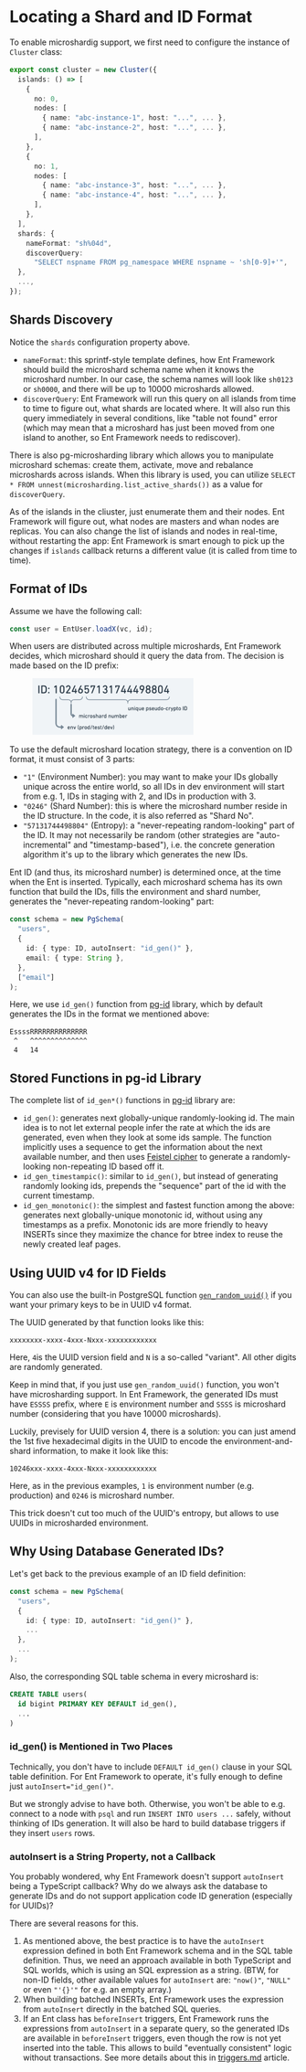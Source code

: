 # Locating a Shard and ID Format

To enable microshardig support, we first need to configure the instance of `Cluster` class:

```typescript
export const cluster = new Cluster({
  islands: () => [
    {
      no: 0,
      nodes: [
        { name: "abc-instance-1", host: "...", ... },
        { name: "abc-instance-2", host: "...", ... },
      ],
    },
    {
      no: 1,
      nodes: [
        { name: "abc-instance-3", host: "...", ... },
        { name: "abc-instance-4", host: "...", ... },
      ],
    },
  ],
  shards: {
    nameFormat: "sh%04d",
    discoverQuery:
      "SELECT nspname FROM pg_namespace WHERE nspname ~ 'sh[0-9]+'",
  },
  ...,
});
```

## Shards Discovery

Notice the `shards` configuration property above.

* `nameFormat`: this sprintf-style template defines, how Ent Framework should build the microshard schema name when it knows the microshard number. In our case, the schema names will look like `sh0123` or `sh0000`, and there will be up to 10000 microshards allowed.
* `discoverQuery`: Ent Framework will run this query on all islands from time to time to figure out, what shards are located where. It will also run this query immediately in several conditions, like "table not found" error (which may mean that a microshard has just been moved from one island to another, so Ent Framework needs to rediscover).

There is also pg-microsharding library which allows you to manipulate microshard schemas: create them, activate, move and rebalance microshards across islands. When this library is used, you can utilize `SELECT * FROM unnest(microsharding.list_active_shards())` as a value for `discoverQuery`.

As of the islands in the cliuster, just enumerate them and their nodes. Ent Framework will figure out, what nodes are masters and whan nodes are replicas. You can also change the list of islands and nodes in real-time, without restarting the app: Ent Framework is smart enough to pick up the changes if `islands` callback returns a different value (it is called from time to time).

## Format of IDs

Assume we have the following call:

```typescript
const user = EntUser.loadX(vc, id);
```

When users are distributed across multiple microshards, Ent Framework decides, which microshard should it query the data from. The decision is made based on the ID prefix:

<figure><img src="../.gitbook/assets/image.png" alt="" width="282"><figcaption></figcaption></figure>

To use the default microshard location strategy, there is a convention on ID format, it must consist of 3 parts:

* `"1"` (Environment Number): you may want to make your IDs globally unique across the entire world, so all IDs in dev environment will start from e.g. 1, IDs in staging with 2, and IDs in production with 3.
* `"0246"` (Shard Number): this is where the microshard number reside in the ID structure. In the code, it is also referred as "Shard No".
* `"57131744498804"` (Entropy): a "never-repeating random-looking" part of the ID. It may not necessarily be random (other strategies are "auto-incremental" and "timestamp-based"), i.e. the concrete generation algorithm it's up to the library which generates the new IDs.

Ent ID (and thus, its microshard number) is determined once, at the time when the Ent is inserted. Typically, each microshard schema has its own function that build the IDs, fills the environment and shard number, generates the "never-repeating random-looking" part:

```typescript
const schema = new PgSchema(
  "users",
  {
    id: { type: ID, autoInsert: "id_gen()" },
    email: { type: String },
  },
  ["email"]
);
```

Here, we use `id_gen()` function from [pg-id](https://www.npmjs.com/package/@clickup/pg-id) library, which by default generates the IDs in the format we mentioned above:

```
EssssRRRRRRRRRRRRRR
 ^   ^^^^^^^^^^^^^^
 4   14
```

## Stored Functions in pg-id Library

The complete list of `id_gen*()` functions in [pg-id](https://www.npmjs.com/package/@clickup/pg-id) library are:

* `id_gen()`: generates next globally-unique randomly-looking id. The main idea is to not let external people infer the rate at which the ids are generated, even when they look at some ids sample. The function implicitly uses a sequence to get the information about the next available number, and then uses [Feistel cipher](https://en.wikipedia.org/wiki/Feistel_cipher) to generate a randomly-looking non-repeating ID based off it.
* `id_gen_timestampic()`: similar to `id_gen()`, but instead of generating randomly looking ids, prepends the "sequence" part of the id with the current timestamp.
* `id_gen_monotonic()`: the simplest and fastest function among the above: generates next globally-unique monotonic id, without using any timestamps as a prefix. Monotonic ids are more friendly to heavy INSERTs since they maximize the chance for btree index to reuse the newly created leaf pages.

## Using UUID v4 for ID Fields

You can also use the built-in PostgreSQL function [`gen_random_uuid()`](https://www.postgresql.org/docs/current/functions-uuid.html) if you want your primary keys to be in UUID v4 format.

The UUID generated by that function looks like this:

```
xxxxxxxx-xxxx-4xxx-Nxxx-xxxxxxxxxxxx
```

Here, `4`is the UUID version field and `N` is a so-called "variant". All other digits are randomly generated.

Keep in mind that, if you just use `gen_random_uuid()` function, you won't have microsharding support. In Ent Framework, the generated IDs must have `ESSSS` prefix, where `E` is environment number and `SSSS` is microshard number (considering that you have 10000 microshards).&#x20;

Luckily, previsely for UUID version 4, there is a solution: you can just amend the 1st five hexadecimal digits in the UUID to encode the environment-and-shard information, to make it look like this:

```
10246xxx-xxxx-4xxx-Nxxx-xxxxxxxxxxxx
```

Here, as in the previous examples, `1` is environment number (e.g. production) and `0246` is microshard number.

This trick doesn't cut too much of the UUID's entropy, but allows to use UUIDs in microsharded environment.

## Why Using Database Generated IDs?

Let's get back to the previous example of an ID field definition:

```typescript
const schema = new PgSchema(
  "users",
  {
    id: { type: ID, autoInsert: "id_gen()" },
    ...
  },
  ...
);
```

Also, the corresponding SQL table schema in every microshard is:

```sql
CREATE TABLE users(
  id bigint PRIMARY KEY DEFAULT id_gen(),
  ...
)
```

### id\_gen() is Mentioned in Two Places

Technically, you don't have to include `DEFAULT id_gen()` clause in your SQL table definition. For Ent Framework to operate, it's fully enough to define just `autoInsert="id_gen()"`.

But we strongly advise to have both. Otherwise, you won't be able to e.g. connect to a node with `psql` and run `INSERT INTO users ...` safely, without thinking of IDs generation. It will also be hard to build database triggers if they insert `users` rows.&#x20;

### autoInsert is a String Property, not a Callback

You probably wondered, why Ent Framework doesn't support `autoInsert` being a TypeScript callback? Why do we always ask the database to generate IDs and do not support application code ID generation (especially for UUIDs)?

There are several reasons for this.

1. As mentioned above, the best practice is to have the `autoInsert` expression defined in both Ent Framework schema and in the SQL table definition. Thus, we need an approach available in both TypeScript and SQL worlds, which is using an SQL expression as a string. (BTW, for non-ID fields, other available values for `autoInsert` are: `"now()"`, `"NULL"` or even `"'{}'"` for e.g. an empty array.)
2. When building batched INSERTs, Ent Framework uses the expression from `autoInsert` directly in the batched SQL queries.
3. If an Ent class has `beforeInsert` triggers, Ent Framework runs the expressions from `autoInsert` in a separate query, so the generated IDs are available in `beforeInsert` triggers, even though the row is not yet inserted into the table. This allows to build "eventually consistent" logic without transactions. See more details about this in [triggers.md](../getting-started/triggers.md "mention") article.



